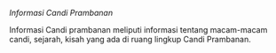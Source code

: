 *Informasi Candi Prambanan*

Informasi Candi prambanan meliputi informasi tentang macam-macam candi, sejarah, kisah yang ada di ruang lingkup Candi Prambanan.  
